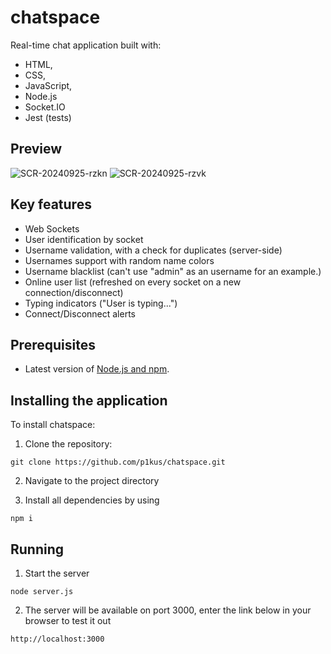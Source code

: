 # chatspace

Real-time chat application built with:
- HTML,
- CSS,
- JavaScript,
- Node.js
- Socket.IO
- Jest (tests)


## Preview

  ![SCR-20240925-rzkn](https://github.com/user-attachments/assets/0cc10e96-1948-4b11-a6d7-3c82e5ad87d6)
  ![SCR-20240925-rzvk](https://github.com/user-attachments/assets/6b64d3fd-964f-4595-a06a-d9c956d25556)



## Key features

- Web Sockets
- User identification by socket
- Username validation, with a check for duplicates (server-side)
- Usernames support with random name colors
- Username blacklist (can't use "admin" as an username for an example.)
- Online user list (refreshed on every socket on a new connection/disconnect)
- Typing indicators ("User is typing...")
- Connect/Disconnect alerts


## Prerequisites

-  Latest version of [Node.js and npm](https://nodejs.org/en/download/).

## Installing the application

To install chatspace:

1. Clone the repository:

```
git clone https://github.com/p1kus/chatspace.git
```

2. Navigate to the project directory

3. Install all dependencies by using

```
npm i
```

## Running 

1. Start the server

```
node server.js
```

2. The server will be available on port 3000, enter the link below in your browser to test it out

```
http://localhost:3000
```





